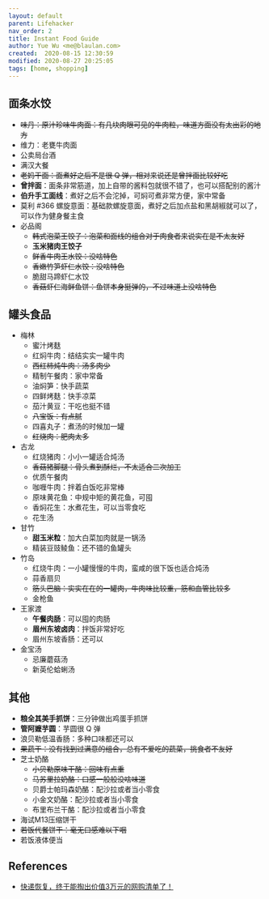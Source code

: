 ```yaml
---
layout: default
parent: Lifehacker
nav_order: 2
title: Instant Food Guide
author: Yue Wu <me@blaulan.com>
created:  2020-08-15 12:30:59
modified: 2020-08-27 20:25:05
tags: [home, shopping]
---
```


## 面条水饺

* ~~味丹：原汁珍味牛肉面：有几块肉眼可见的牛肉粒，味道方面没有太出彩的地方~~
* 维力：老甕牛肉面
* 公卖局台酒
* 满汉大餐
* ~~老妈干面：面煮好之后不是很 Q 弹，相对来说还是曾拌面比较好吃~~
* **曾拌面**：面条非常筋道，加上自带的酱料包就很不错了，也可以搭配别的酱汁
* **伯升手工面线**：煮好之后不会沱掉，可焖可煮非常方便，家中常备
* 莫利 #366 螺旋意面：基础款螺旋意面，煮好之后加点盐和黑胡椒就可以了，可以作为健身餐主食
* 必品阁
  * ~~韩式泡菜王饺子：泡菜和面线的组合对于肉食者来说实在是不太友好~~
  * **玉米猪肉王饺子**
  * ~~鲜香牛肉王水饺：没啥特色~~
  * ~~香嫩竹笋虾仁水饺：没啥特色~~
  * 脆甜马蹄虾仁水饺
  * ~~香菇虾仁海鲜鱼饼：鱼饼本身挺弹的，不过味道上没啥特色~~

## 罐头食品

* 梅林
  * 蜜汁烤麸
  * 红焖牛肉：结结实实一罐牛肉
  * ~~西红柿炖牛肉：汤多肉少~~
  * 精制午餐肉：家中常备
  * 油焖笋：快手蔬菜
  * 四鲜烤麸：快手凉菜
  * 茄汁黄豆：干吃也挺不错
  * ~~八宝饭：有点腻~~
  * 四喜丸子：煮汤的时候加一罐
  * ~~红烧肉：肥肉太多~~
* 古龙
  * 红烧猪肉：小小一罐适合炖汤
  * ~~香菇猪脚腿：骨头煮到酥烂，不太适合二次加工~~
  * 优质午餐肉
  * 咖喱牛肉：拌着白饭吃非常棒
  * 原味黄花鱼：中规中矩的黄花鱼，可囤
  * 香焖花生：水煮花生，可以当零食吃
  * 花生汤
* 甘竹
  * **甜玉米粒**：加大白菜加肉就是一锅汤
  * 精装豆豉鲮鱼：还不错的鱼罐头
* 竹岛
  * 红烧牛肉：一小罐慢慢的牛肉，蛮咸的很下饭也适合炖汤
  * 蒜香扇贝
  * ~~筋头巴脑：实实在在的一罐肉，牛肉味比较重，筋和血管比较多~~
  * 金枪鱼
* 王家渡
  * **午餐肉肠**：可以囤的肉肠
  * **眉州东坡卤肉**：拌饭非常好吃
  * 眉州东坡香肠：还可以
* 金宝汤
  * 忌廉蘑菇汤
  * 新英伦蛤蜊汤

## 其他

* **粮全其美手抓饼**：三分钟做出鸡蛋手抓饼
* **管阿嬷芋圆**：芋圆很 Q 弹
* 浪贝勒低温香肠：多种口味都还可以
* ~~果蔬干：没有找到过满意的组合，总有不爱吃的蔬菜，挑食者不友好~~
* 芝士奶酪
  * ~~小贝勒原味干酪：回味有点重~~
  * ~~马苏里拉奶酪：口感一般般没啥味道~~
  * 贝爵士帕玛森奶酪：配沙拉或者当小零食
  * 小金文奶酪：配沙拉或者当小零食
  * 布里布兰干酪：配沙拉或者当小零食
* 海试M13压缩饼干
* ~~若饭代餐饼干：毫无口感难以下咽~~
* 若饭液体便当

## References

- [快递恢复，终于能掏出价值3万元的网购清单了！](https://mp.weixin.qq.com/s/C063ojJqFpzD94QP5Ahi8Q)
